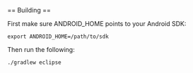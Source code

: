 == Building ==

First make sure ANDROID_HOME points to your Android SDK:

    export ANDROID_HOME=/path/to/sdk

Then run the following:

    ./gradlew eclipse
